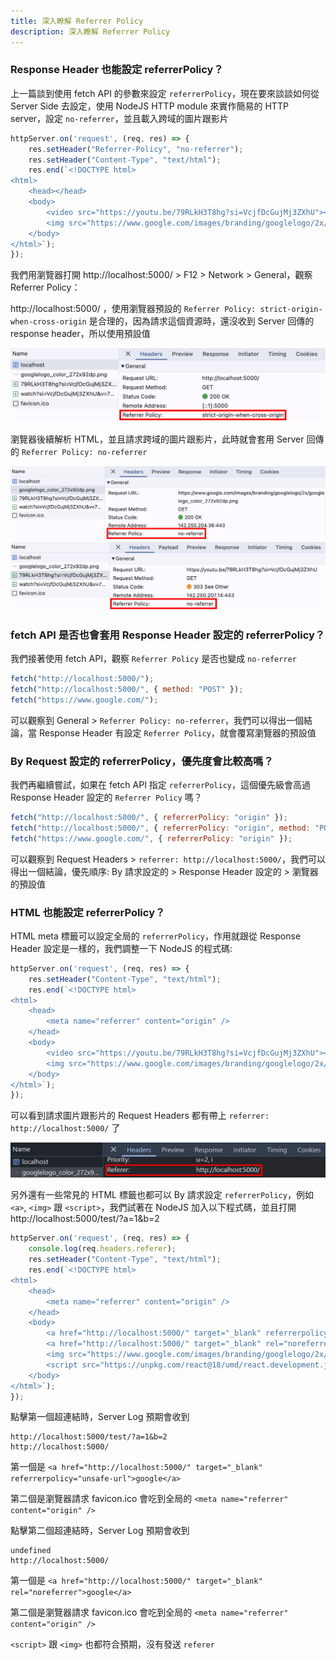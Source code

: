 ```yaml
---
title: 深入瞭解 Referrer Policy
description: 深入瞭解 Referrer Policy
---
```


### Response Header 也能設定 referrerPolicy？

上一篇談到使用 fetch API 的參數來設定 `referrerPolicy`，現在要來談談如何從 Server Side 去設定，使用 NodeJS HTTP module 來實作簡易的 HTTP server，設定 `no-referrer`，並且載入跨域的圖片跟影片

```js
httpServer.on('request', (req, res) => {
    res.setHeader("Referrer-Policy", "no-referrer");
    res.setHeader("Content-Type", "text/html");
    res.end(`<!DOCTYPE html>
<html>
    <head></head>
    <body>
        <video src="https://youtu.be/79RLkH3T8hg?si=VcjfDcGujMj3ZXhU"></video>
        <img src="https://www.google.com/images/branding/googlelogo/2x/googlelogo_color_272x92dp.png" />
    </body>
</html>`);
});
```

我們用瀏覽器打開 http://localhost:5000/ > F12 > Network > General，觀察 Referrer Policy：

http://localhost:5000/ ，使用瀏覽器預設的 `Referrer Policy: strict-origin-when-cross-origin` 是合理的，因為請求這個資源時，還沒收到 Server 回傳的 response header，所以使用預設值

![localhostDefaultReferrerPolicy](../static/img/localhostDefaultReferrerPolicy.jpg)

瀏覽器後續解析 HTML，並且請求跨域的圖片跟影片，此時就會套用 Server 回傳的 `Referrer Policy: no-referrer`

![imageWithResponseReferrerPolicy](../static/img/imageWithResponseReferrerPolicy.jpg)
![videoWithResponseReferrerPolicy](../static/img/videoWithResponseReferrerPolicy.jpg)

### fetch API 是否也會套用 Response Header 設定的 referrerPolicy？

我們接著使用 fetch API，觀察 `Referrer Policy` 是否也變成 `no-referrer`

```js
fetch("http://localhost:5000/");
fetch("http://localhost:5000/", { method: "POST" });
fetch("https://www.google.com/");
```

可以觀察到 General > `Referrer Policy: no-referrer`，我們可以得出一個結論，當 Response Header 有設定 `Referrer Policy`，就會覆寫瀏覽器的預設值

### By Request 設定的 referrerPolicy，優先度會比較高嗎？

我們再繼續嘗試，如果在 fetch API 指定 `referrerPolicy`，這個優先級會高過 Response Header 設定的 `Referrer Policy` 嗎？

```js
fetch("http://localhost:5000/", { referrerPolicy: "origin" });
fetch("http://localhost:5000/", { referrerPolicy: "origin", method: "POST" });
fetch("https://www.google.com/", { referrerPolicy: "origin" });
```

可以觀察到 Request Headers > `referrer: http://localhost:5000/`，我們可以得出一個結論，優先順序: By 請求設定的 > Response Header 設定的 > 瀏覽器的預設值

### HTML 也能設定 referrerPolicy？

HTML meta 標籤可以設定全局的 `referrerPolicy`，作用就跟從 Response Header 設定是一樣的，我們調整一下 NodeJS 的程式碼:

```js
httpServer.on('request', (req, res) => {
    res.setHeader("Content-Type", "text/html");
    res.end(`<!DOCTYPE html>
<html>
    <head>
        <meta name="referrer" content="origin" />
    </head>
    <body>
        <video src="https://youtu.be/79RLkH3T8hg?si=VcjfDcGujMj3ZXhU"></video>
        <img src="https://www.google.com/images/branding/googlelogo/2x/googlelogo_color_272x92dp.png" />
    </body>
</html>`);
});
```

可以看到請求圖片跟影片的 Request Headers 都有帶上 `referrer: http://localhost:5000/` 了

![metaReferrerPolicyOrigin](../static/img/metaReferrerPolicyOrigin.jpg)

另外還有一些常見的 HTML 標籤也都可以 By 請求設定 `referrerPolicy`，例如 `<a>`, `<img>` 跟 `<script>`，我們試著在 NodeJS 加入以下程式碼，並且打開 http://localhost:5000/test/?a=1&b=2

```js
httpServer.on('request', (req, res) => {
    console.log(req.headers.referer);
    res.setHeader("Content-Type", "text/html");
    res.end(`<!DOCTYPE html>
<html>
    <head>
        <meta name="referrer" content="origin" />
    </head>
    <body>
        <a href="http://localhost:5000/" target="_blank" referrerpolicy="unsafe-url">google</a>
        <a href="http://localhost:5000/" target="_blank" rel="noreferrer">google</a>
        <img src="https://www.google.com/images/branding/googlelogo/2x/googlelogo_color_272x92dp.png" referrerpolicy="no-referrer" />
        <script src="https://unpkg.com/react@18/umd/react.development.js" referrerpolicy="no-referrer"></script>
    </body>
</html>`);
});
```

點擊第一個超連結時，Server Log 預期會收到

```
http://localhost:5000/test/?a=1&b=2 
http://localhost:5000/
```


第一個是 `<a href="http://localhost:5000/" target="_blank" referrerpolicy="unsafe-url">google</a>`

第二個是瀏覽器請求 favicon.ico 會吃到全局的 `<meta name="referrer" content="origin" />`

點擊第二個超連結時，Server Log 預期會收到

```
undefined
http://localhost:5000/
```

第一個是 `<a href="http://localhost:5000/" target="_blank" rel="noreferrer">google</a>`

第二個是瀏覽器請求 favicon.ico 會吃到全局的 `<meta name="referrer" content="origin" />`

`<script>` 跟 `<img>` 也都符合預期，沒有發送 `referer`